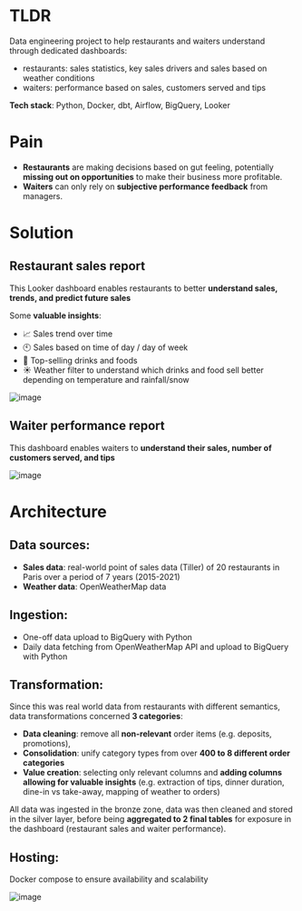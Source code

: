 # TLDR
Data engineering project to help restaurants and waiters understand through dedicated dashboards:
- restaurants: sales statistics, key sales drivers and sales based on weather conditions
- waiters: performance based on sales, customers served and tips


**Tech stack**: Python, Docker, dbt, Airflow, BigQuery, Looker

# Pain
- **Restaurants** are making decisions based on gut feeling, potentially **missing out on opportunities** to make their business more profitable.​
- **Waiters**  can only rely on **subjective performance feedback** from managers.

# Solution
## Restaurant sales report  
This Looker dashboard enables restaurants to better **understand sales, trends, and predict future sales**

Some **valuable insights**:
- 📈 Sales trend over time
- 🕙 Sales based on time of day / day of week
- 🚀 Top-selling drinks and foods
- ☀️ Weather filter to understand which drinks and food sell better depending on temperature and rainfall/snow

![image](https://github.com/nicolasjonck/restaurant-analytics/assets/30000902/d969612d-7b71-4dd0-8140-01d2778d3c4b)


## Waiter performance report  
This dashboard enables waiters to **understand their sales, number of customers served, and tips**

![image](https://github.com/nicolasjonck/restaurant-data-backend/assets/30000902/0993ab2a-684d-4d1c-bb3e-a6551fc29edf)



# Architecture
## Data sources:
- **Sales data**: real-world point of sales data (Tiller) of 20 restaurants in Paris over a period of 7 years (2015-2021)
- **Weather data**: OpenWeatherMap data

## Ingestion:
- One-off data upload to BigQuery with Python
- Daily data fetching from OpenWeatherMap API and upload to BigQuery with Python

## Transformation:
Since this was real world data from restaurants with different semantics, data transformations concerned **3 categories**:
- **Data cleaning**: remove all **non-relevant** order items (e.g. deposits, promotions),
- **Consolidation**: unify category types from over **400 to 8 different order categories**
- **Value creation**: selecting only relevant columns and **adding columns allowing for valuable insights** (e.g. extraction of tips, dinner duration, dine-in vs take-away, mapping of weather to orders)

All data was ingested in the bronze zone, data was then cleaned and stored in the silver layer, before being **aggregated to 2 final tables** for exposure in the dashboard (restaurant sales and waiter performance).

## Hosting:
Docker compose to ensure availability and scalability

![image](https://github.com/nicolasjonck/restaurant-data-backend/assets/30000902/065b5844-e735-4853-bc59-bd226d3dc981)




